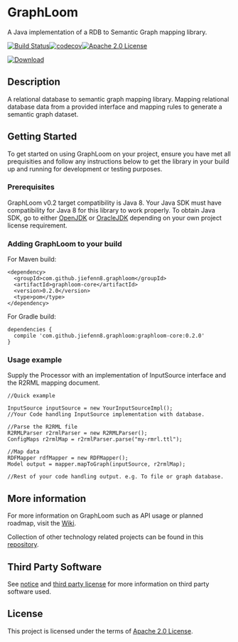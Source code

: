# GraphLoom

A Java implementation of a RDB to Semantic Graph mapping library. 

[![Build Status](https://travis-ci.org/jiefenn8/graphloom.svg?branch=master)](https://travis-ci.org/jiefenn8/graphloom)[![codecov](https://codecov.io/gh/jiefenn8/graphloom/branch/master/graph/badge.svg)](https://codecov.io/gh/jiefenn8/graphloom)[![Apache 2.0 License](https://img.shields.io/badge/license-apache2-green.svg) ](https://github.com/jiefenn8/graphloom/blob/master/LICENSE.md)

[ ![Download](https://api.bintray.com/packages/jiefenn8/graphloom/graphloom/images/download.svg) ](https://bintray.com/jiefenn8/graphloom/graphloom/_latestVersion)

## Description

A relational database to semantic graph mapping library. Mapping relational database data from a provided interface and mapping rules to generate a semantic graph dataset. 

## Getting Started

To get started on using GraphLoom on your project, ensure you have met all prequisities and follow any instructions below to get the library in your build up and running for development or testing purposes.

### Prerequisites

GraphLoom v0.2 target compatibility is Java 8. Your Java SDK must have compatibility for Java 8 for this library to work properly. To obtain Java SDK, go to either [OpenJDK](https://openjdk.java.net/) or [OracleJDK](https://www.oracle.com/technetwork/java/javase/downloads/index.html) depending on your own project license requirement.
 
### Adding GraphLoom to your build

For Maven build: 
```
<dependency>
  <groupId>com.github.jiefenn8.graphloom</groupId>
  <artifactId>graphloom-core</artifactId>
  <version>0.2.0</version>
  <type>pom</type>
</dependency>
```

For Gradle build:
```
dependencies {
  compile 'com.github.jiefenn8.graphloom:graphloom-core:0.2.0'
}
```

### Usage example

Supply the Processor with an implementation of InputSource interface and the R2RML mapping document.
```
//Quick example

InputSource inputSource = new YourInputSourceImpl();
//Your Code handling InputSource implementation with database.

//Parse the R2RML file
R2RMLParser r2rmlParser = new R2RMLParser();
ConfigMaps r2rmlMap = r2rmlParser.parse("my-rmrl.ttl");

//Map data
RDFMapper rdfMapper = new RDFMapper();
Model output = mapper.mapToGraph(inputSource, r2rmlMap);

//Rest of your code handling output. e.g. To file or graph database.
```

## More information

For more information on GraphLoom such as API usage or planned roadmap, visit the [Wiki](https://github.com/jiefenn8/graphloom/wiki).

Collection of other technology related projects can be found in this [repository](https://github.com/jiefenn8/ws-projects).

## Third Party Software

See [notice](./NOTICE.md) and [third party license](./LICENSE-3RD-PARTY.md) for more information on third party software used.

## License

This project is licensed under the terms of [Apache 2.0 License](./LICENSE.md). 
